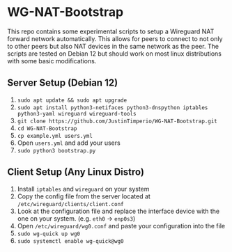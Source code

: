 # WG-NAT-Bootstrap
This repo contains some experimental scripts to setup a Wireguard NAT forward network automatically. This allows for peers to connect to not only to other peers but also NAT devices in the same network as the peer. The scripts are tested on Debian 12 but should work on most linux distributions with some basic modifications. 

## Server Setup (Debian 12)
1. `sudo apt update && sudo apt upgrade`
2. `sudo apt install python3-netifaces python3-dnspython iptables python3-yaml wireguard wireguard-tools`
3. `git clone https://github.com/JustinTimperio/WG-NAT-Bootstrap.git`
4. `cd WG-NAT-Bootstrap`
5. `cp example.yml users.yml`
6. Open `users.yml` and add your users
7. `sudo python3 bootstrap.py`

## Client Setup (Any Linux Distro)
1. Install `iptables` and `wireguard` on your system
2. Copy the config file from the server located at `/etc/wireguard/clients/client.conf`
3. Look at the configuration file and replace the interface device with the one on your system. (e.g. `eth0` -> `enp0s3`)
4. Open `/etc/wireguard/wg0.conf` and paste your configuration into the file
5. `sudo wg-quick up wg0`
6. `sudo systemctl enable wg-quick@wg0`
